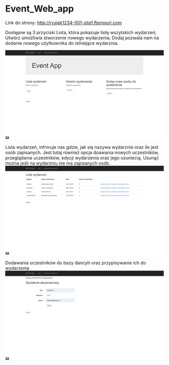 # Event_Web_app
Link do strony: http://rysiek1234-001-site1.ftempurl.com


Dostępne są 3 przyciski Lista, która pokazuje listę wszytskich wydarzeń; Utwórz umożliwia stworzenie nowego wydarzenia; Dodaj pozwala nam na dodanie nowego użytkownika do istniejące wydarznia.

![Main page](https://github.com/kkklich/Event_Web_app/blob/main/Pic/Obraz1.png)

Lista wydarzeń, infrmuje nas gdzie, jak się nazywa wydarznie oraz ile jest osób zapisanych.
Jest tutaj również opcja doawania nowych uczestników, przeglądania uczestników, edycji wydarzenia oraz jego usuniecią. Usunąć można jeśli na wydarzniu nie ma zapisanych osób.
![List page](https://github.com/kkklich/Event_Web_app/blob/main/Pic/Obraz2.png)

Dodawania uczestników do bazy dancyh oraz przypisywanie ich do wydarzenia
![Add page](https://github.com/kkklich/Event_Web_app/blob/main/Pic/Obraz3.png)
